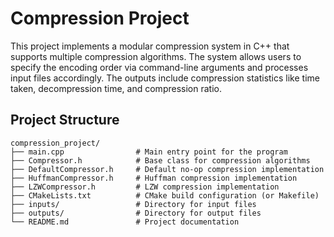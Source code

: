 # Compression Project 

This project implements a modular compression system in C++ that supports multiple compression algorithms. The system allows users to specify the encoding order via command-line arguments and processes input files accordingly. The outputs include compression statistics like time taken, decompression time, and compression ratio.

## Project Structure

```
compression_project/
├── main.cpp                # Main entry point for the program
├── Compressor.h            # Base class for compression algorithms
├── DefaultCompressor.h     # Default no-op compression implementation
├── HuffmanCompressor.h     # Huffman compression implementation
├── LZWCompressor.h         # LZW compression implementation
├── CMakeLists.txt          # CMake build configuration (or Makefile)
├── inputs/                 # Directory for input files
├── outputs/                # Directory for output files
└── README.md               # Project documentation
```


